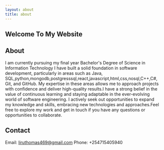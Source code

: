 ```yaml
---
layout: about
title: about
---
```

## Welcome To My Website
## About
I am currently pursuing my final year Bachelor's Degree of Science in Information Technology I have built a solid foundation in software development, particularly in areas such as Java, SQL,python,mongodb,postgresssql,react,javascript,html,css,nosql,C++,C#, Git, and GitHub.
My expertise in these areas allows me to approach projects with confidence and deliver high-quality results.I have a strong belief in the value of continuous learning and staying adaptable in the ever-evolving world of software engineering.
I actively seek out opportunities to expand my knowledge and skills, embracing new technologies and approaches.Feel free to explore my work and get in touch if you have any questions or opportunities to collaborate.
## Contact
Email: liruthomas469@gmail.com
Phone: +254715405940
